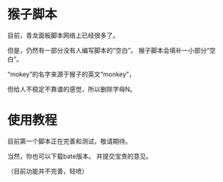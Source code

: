 # 猴子脚本
目前，青龙面板脚本网络上已经很多了。

但是，仍然有一部分没有人编写脚本的“空白”。
猴子脚本会填补一小部分“空白”。


“mokey”的名字来源于猴子的英文“monkey”，

但给人不稳定不靠谱的感觉，所以删除字母N。

# 使用教程
目前第一个脚本正在完善和测试，敬请期待。

当然，你也可以下载bate版本。
并提交宝贵的意见。

（目前功能并不完善，轻喷）
